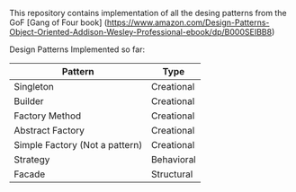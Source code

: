This repository contains implementation of all the desing patterns from the GoF [Gang of Four book] (https://www.amazon.com/Design-Patterns-Object-Oriented-Addison-Wesley-Professional-ebook/dp/B000SEIBB8)

Design Patterns Implemented so far:

Pattern | Type
------- | -------
Singleton | Creational
Builder | Creational
Factory Method | Creational
Abstract Factory | Creational
Simple Factory (Not a pattern) | Creational
Strategy | Behavioral
Facade | Structural